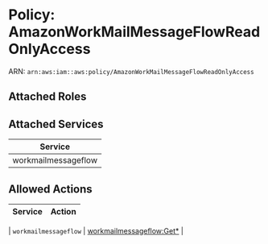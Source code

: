 # Policy: AmazonWorkMailMessageFlowReadOnlyAccess

ARN: `arn:aws:iam::aws:policy/AmazonWorkMailMessageFlowReadOnlyAccess`

## Attached Roles

## Attached Services

| Service |
|---------|
| workmailmessageflow |

## Allowed Actions

| Service | Action |
|:-------:|--------|

| `workmailmessageflow` | [workmailmessageflow:Get*](../actions.md#workmailmessageflow:getall) |
